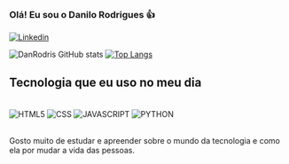 
### Olá! Eu sou o Danilo Rodrigues 👍

[![Linkedin](https://img.shields.io/badge/LinkedIn-0077B5?style=for-the-badge&logo=linkedin&logoColor=white)](https://www.linkedin.com/in/DanRodris7/)

![DanRodris GitHub stats](https://github-readme-stats.vercel.app/api?username=DanRodris&show_icons=true&theme=dracula)
[![Top Langs](https://github-readme-stats.vercel.app/api/top-langs/?username=DanRodris&layout=compact&langs_count=16&theme=dracula)](https://github.com/DanRodris/github-readme-stats)

## Tecnologia que eu uso no meu dia

<div style= "display: inline_block"><br>
<img align="center" alt="HTML5" src="https://img.shields.io/badge/HTML5-E34F26?style=for-the-badge&logo=html5&logoColor=white"/>
<img align="center" alt="CSS" src="https://img.shields.io/badge/CSS3-1572B6?style=for-the-badge&logo=css3&logoColor=white"/>
<img align="center" alt="JAVASCRIPT" src="https://img.shields.io/badge/JavaScript-F7DF1E?style=for-the-badge&logo=javascript&logoColor=black"/>
<img align="center" alt="PYTHON" src="https://img.shields.io/badge/Python-14354C?style=for-the-badge&logo=python&logoColor=white"/>

</div><br>

Gosto muito de estudar e apreender sobre o mundo da tecnologia e como ela por mudar a vida das pessoas.
